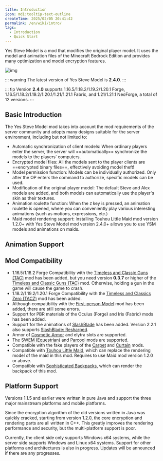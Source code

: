 ```yaml
---
title: Introduction
icon: mdi:tooltip-text-outline
createTime: 2025/02/05 20:41:42
permalink: /en/wiki/intro/
tags:
  - Introduction
  - Quick Start
---
```


Yes Steve Model is a mod that modifies the original player model. It uses the model and animation files of the Minecraft Bedrock Edition and provides many optimization and model encryption features.

![img](https://s2.loli.net/2023/01/01/RAor58n6LBct3kW.jpg)

::: warning
The latest version of Yes Steve Model is **2.4.0**.
:::

::: tip
Version **2.4.0** supports 1.16.5/1.18.2/1.19.2/1.20.1 Forge, 1.16.5/1.18.2/1.19.2/1.20.1/1.21/1.21.1 Fabric, and 1.21/1.21.1 NeoForge, a total of 12 versions.
:::

## Basic Introduction

The Yes Steve Model mod takes into account the mod requirements of the server community and adopts many designs suitable for the server environment, including but not limited to:

- Automatic synchronization of client models: When ordinary players enter the server, the server will ==automatically== synchronize the models to the players' computers.
- Encrypted model files: All the models sent to the player clients are ==encrypted binary files==, effectively avoiding model theft!
- Model permission function: Models can be individually authorized. Only after the OP enters the command to authorize, specific models can be used.
- Modification of the original player model: The default Steve and Alex models are added, and both models can automatically use the player's skin as their textures.
- Animation roulette function: When the `Z` key is pressed, an animation roulette is opened, where you can conveniently play various interesting animations (such as motions, expressions, etc.)
- Maid model rendering support: Installing Touhou Little Maid mod version 1.2.0+ with Yes Steve Model mod version 2.4.0+ allows you to use YSM models and animations on maids.

## Animation Support

<CardGrid>
  <ImageCard
    image="https://s2.loli.net/2023/07/21/25SgTJLdlU1iYCQ.jpg"
    title="First-person Model"
    description="The mod name is First-person Model, but there are still some errors that are difficult to solve."
    href="/"
  />
  <ImageCard
    image="https://s2.loli.net/2023/07/20/N6sOS9ea5xwfn8t.jpg"
    title="TAC/TACZ (Timeless and Classic Guns)"
    description="Perfectly compatible with the gun-holding, reloading, aiming, firing and many other motions of this mod."
    href="/"
  />
  <ImageCard
    image="https://s2.loli.net/2024/02/14/71QyVR6NSHmbdo3.jpg"
    title="Carry On"
    description="Capable of playing the corresponding animation when the player picks up other blocks or entities. With the Carry On mod for Minecraft 1.19.2 and 1.20 you can even pick up other players, so you can cultivate feelings with your friends on the server."
    href="/"
  />
  <ImageCard
    image="https://s2.loli.net/2024/02/14/LfQxMCZKNAtzsOG.jpg"
    title="SlashBlade"
    description="Capable of rendering some specific main and off-hand Slash Blades. Version 2.3.0 adds compatibility with SlashBlade animations, with 33 new animations. You can refer to the slashblade.animation.json file of the default model."
    href="/"
  />
  <ImageCard
    image="https://s2.loli.net/2024/08/14/jlzG2E5FpvCQyaq.jpg"
    title="SWEM (Equestrian)"
    description="11 new animations are added. You can refer to the swem.animation.json file of the default model."
    href="/"
  />
  <ImageCard
    image="https://s2.loli.net/2024/08/14/aV72OGH8pzrvW5R.jpg"
    title="Parcool"
    description="35 new animations are added. You can refer to the parcool.animation.json file of the default model."
    href="/"
  />
  <ImageCard
    image="https://s2.loli.net/2025/03/05/WoZCTghkiP1pr2S.jpg"
    title="Touhou Little Maid"
    description="15 new animations are added. You can refer to the tlm.animation.json file of the default model."
    href="/"
  />
  <ImageCard
    image="https://s2.loli.net/2025/03/05/8Wzm6vdPlyDeYBC.jpg"
    title="Sophisticated Backpacks"
    description="Capable of rendering Sophisticated Backpacks"
    href="/"
  />
</CardGrid>

## Mod Compatibility

- 1.16.5/1.18.2 Forge
  Compatibility with the [Timeless and Classic Guns (TAC)](https://www.curseforge.com/minecraft/mc-mods/timeless-and-classic-guns-tac) mod has been added, but you need version **0.3.7** or higher of the [Timeless and Classic Guns (TAC)](https://www.curseforge.com/minecraft/mc-mods/timeless-and-classic-guns-tac) mod. Otherwise, holding a gun in the game will cause the game to crash.
- 1.18.2/1.19.2/1.20.1 Forge
  Compatibility with the [Timeless and Classics Zero (TACZ)](https://www.curseforge.com/minecraft/mc-mods/timeless-and-classics-zero) mod has been added.
- Although compatibility with the [First-person Model](https://www.curseforge.com/minecraft/mc-mods/first-person-model) mod has been added, there are still some errors.
- Support for PBR materials of the Oculus (Forge) and Iris (Fabric) mods has been added.
- Support for the animations of [SlashBlade](https://www.curseforge.com/minecraft/mc-mods/slashblade) has been added. Version 2.2.1 also supports [SlashBlade: Resharped](https://www.curseforge.com/minecraft/mc-mods/slashblade-resharped).
- Armor of [Cosmetic Armor](https://www.curseforge.com/minecraft/mc-mods/cosmetic-armor-reworked) and elytra slots are supported.
- The [SWEM (Equestrian)](https://www.curseforge.com/minecraft/mc-mods/swem) and [Parcool](https://www.curseforge.com/minecraft/mc-mods/parcool) mods are supported.
- Compatible with the fake players of the [Carpet](https://www.curseforge.com/minecraft/mc-mods/carpet) and [Curtain](https://www.curseforge.com/minecraft/mc-mods/curtain) mods.
- Compatible with [Touhou Little Maid](https://www.curseforge.com/minecraft/mc-mods/touhou-little-maid), which can replace the rendering model of the maid in this mod. Requires to use Maid mod version 1.2.0 or above.
- Compatible with [Sophisticated Backpacks](https://modrinth.com/mod/sophisticated-backpacks), which can render the backpack of this mod.

## Platform Support

Versions 1.1.5 and earlier were written in pure Java and support the three major mainstream platforms and mobile platforms.

Since the encryption algorithm of the old versions written in Java was quickly cracked, starting from version 1.2.0, the core encryption and rendering parts are all written in C++. This greatly improves the rendering performance and security, but the multi-platform support is poor.

Currently, the client side only supports Windows x64 systems, while the server side supports Windows and Linux x64 systems. Support for other platforms and architectures is also in progress. Updates will be announced if there are any progresses.

